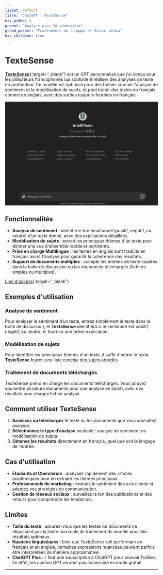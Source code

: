 ```yaml
---
layout: default
title: "ChatGPT : TexteSense"
nav_order: 1
parent: "Analyse avec IA générative"
grand_parent: "Traitements du langage et Social media"
has_children: true
---
```


# TexteSense

[**TexteSense**](https://chatgpt.com/g/g-eNOfYQZHA-intellitexte){:target="_blank"} est un GPT personnalisé que j'ai conçu pour les utilisateurs francophones qui souhaitent réaliser des analyses de texte en profondeur. Ce modèle est optimisé pour des tâches comme l'analyse de sentiment et la modélisation de sujets, et peut traiter des textes en français comme en anglais, avec des sorties toujours fournies en français.

![IA](/assets/images/workshop/ia/textesense.png)

## Fonctionnalités

- **Analyse de sentiment** : identifie le ton émotionnel (positif, négatif, ou neutre) d’un texte donné, avec des explications détaillées.
- **Modélisation de sujets** : extrait les principaux thèmes d'un texte pour donner une vue d'ensemble rapide et pertinente.
- **Prise en charge Multilingue** : les textes en anglais sont traduits en français avant l'analyse pour garantir la cohérence des résultats.
- **Support de documents multiples** : accepte les entrées de texte copiées dans la boîte de discussion ou les documents téléchargés (fichiers simples ou multiples).

[Lien d'access](https://chatgpt.com/g/g-eNOfYQZHA-intellitexte){:target="_blank"}
## Exemples d'utilisation

### Analyse de sentiment
Pour analyser le sentiment d’un texte, entrez simplement le texte dans la boîte de discussion, et **TexteSense** identifiera si le sentiment est positif, négatif, ou neutre, et fournira une brève explication.

### Modélisation de sujets
Pour identifier les principaux thèmes d'un texte, il suffit d'entrer le texte. **TexteSense** fournit une liste concise des sujets abordés.


### Traitement de documents téléchargés
TexteSense prend en charge les documents téléchargés. Vous pouvez soumettre plusieurs documents pour une analyse en batch, avec des résultats pour chaque fichier analysé.

## Comment utiliser TexteSense

1. **Saisissez ou téléchargez** le texte ou les documents que vous souhaitez analyser.
2. **Sélectionnez le type d’analyse** souhaité : analyse de sentiment ou modélisation de sujets.
3. **Obtenez les résultats** directement en français, quel que soit le langage de l'entrée.

## Cas d'utilisation

- **Étudiants et Chercheurs** : analysez rapidement des articles académiques pour en extraire les thèmes principaux.
- **Professionnels du marketing** : évaluez le sentiment des avis clients et adaptez vos stratégies de communication.
- **Gestion de réseaux sociaux** : surveillez le ton des publications et des retours pour comprendre les tendances.

## Limites

- **Taille du texte** : assurez-vous que les textes ou documents ne dépassent pas la limite maximale de traitement du modèle pour des résultats optimaux.
- **Nuances linguistiques** : bien que TexteSense soit performant en français et en anglais, certaines expressions nuancées peuvent parfois être interprétées de manière approximative.
- **ChatGPT Plus** : il faut une souscription a ChatGPT pour pouvoir l'utilser. En effet, les custom GPT ne sont pas accessible en mode gratuit

---


